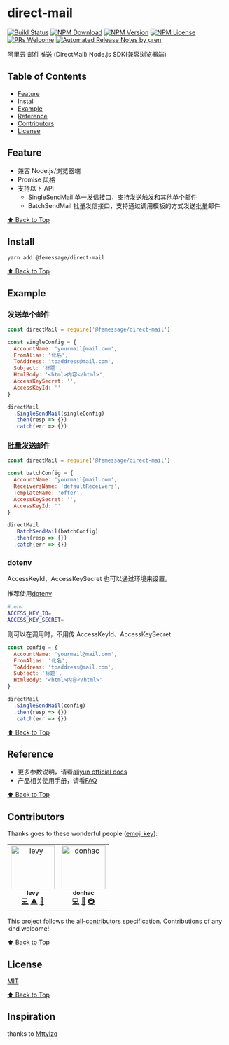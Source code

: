 # direct-mail

[![Build Status](https://travis-ci.com/FEMessage/direct-mail.svg?branch=master)](https://travis-ci.com/FEMessage/direct-mail)
[![NPM Download](https://img.shields.io/npm/dm/@femessage/direct-mail.svg)](https://www.npmjs.com/package/@femessage/direct-mail)
[![NPM Version](https://img.shields.io/npm/v/@femessage/direct-mail.svg)](https://www.npmjs.com/package/@femessage/direct-mail)
[![NPM License](https://img.shields.io/npm/l/@femessage/direct-mail.svg)](https://github.com/FEMessage/direct-mail/blob/master/LICENSE)
[![PRs Welcome](https://img.shields.io/badge/PRs-welcome-brightgreen.svg)](https://github.com/FEMessage/direct-mail/pulls)
[![Automated Release Notes by gren](https://img.shields.io/badge/%F0%9F%A4%96-release%20notes-00B2EE.svg)](https://github-tools.github.io/github-release-notes/)

阿里云 邮件推送 (DirectMail) Node.js SDK(兼容浏览器端)

## Table of Contents

* [Feature](#feature)
* [Install](#install)
* [Example](#example)
* [Reference](#reference)
* [Contributors](#contributors)
* [License](#license)

## Feature

* 兼容 Node.js/浏览器端
* Promise 风格
* 支持以下 API
  * SingleSendMail 单一发信接口，支持发送触发和其他单个邮件
  * BatchSendMail 批量发信接口，支持通过调用模板的方式发送批量邮件

[⬆ Back to Top](#table-of-contents)

## Install

```sh
yarn add @femessage/direct-mail
```

[⬆ Back to Top](#table-of-contents)

## Example

### 发送单个邮件

```js
const directMail = require('@femessage/direct-mail')

const singleConfig = {
  AccountName: 'yourmail@mail.com',
  FromAlias: '化名',
  ToAddress: 'toaddress@mail.com',
  Subject: '标题',
  HtmlBody: '<html>内容</html>',
  AccessKeySecret: '',
  AccessKeyId: ''
}

directMail
  .SingleSendMail(singleConfig)
  .then(resp => {})
  .catch(err => {})
```

### 批量发送邮件

```js
const directMail = require('@femessage/direct-mail')

const batchConfig = {
  AccountName: 'yourmail@mail.com',
  ReceiversName: 'defaultReceivers',
  TemplateName: 'offer',
  AccessKeySecret: '',
  AccessKeyId: ''
}

directMail
  .BatchSendMail(batchConfig)
  .then(resp => {})
  .catch(err => {})
```

### dotenv

AccessKeyId、AccessKeySecret 也可以通过环境来设置。

推荐使用[dotenv](https://www.npmjs.com/package/dotenv)

```sh
#.env
ACCESS_KEY_ID=
ACCESS_KEY_SECRET=
```

则可以在调用时，不用传 AccessKeyId、AccessKeySecret

```js
const config = {
  AccountName: 'yourmail@mail.com',
  FromAlias: '化名',
  ToAddress: 'toaddress@mail.com',
  Subject: '标题',
  HtmlBody: '<html>内容</html>'
}

directMail
  .SingleSendMail(config)
  .then(resp => {})
  .catch(err => {})
```

[⬆ Back to Top](#table-of-contents)

## Reference

* 更多参数说明，请看[aliyun official docs](https://help.aliyun.com/document_detail/29444.html?spm=a2c4g.11186623.6.597.22653016eJ4hhp)
* 产品相关使用手册，请看[FAQ](docs/faq.md)

[⬆ Back to Top](#table-of-contents)

## Contributors

Thanks goes to these wonderful people ([emoji key](https://allcontributors.org/docs/en/emoji-key)):

<!-- ALL-CONTRIBUTORS-LIST:START - Do not remove or modify this section -->

<!-- prettier-ignore -->
<table><tr><td align="center"><a href="https://github.com/levy9527/blog"><img src="https://avatars3.githubusercontent.com/u/9384365?v=4" width="100px;" alt="levy"/><br /><sub><b>levy</b></sub></a><br /><a href="https://github.com/FEMessage/direct-mail/commits?author=levy9527" title="Code">💻</a> <a href="https://github.com/FEMessage/direct-mail/commits?author=levy9527" title="Tests">⚠️</a> <a href="https://github.com/FEMessage/direct-mail/commits?author=levy9527" title="Documentation">📖</a></td><td align="center"><a href="https://github.com/donhac"><img src="https://avatars0.githubusercontent.com/u/9813324?v=4" width="100px;" alt="donhac"/><br /><sub><b>donhac</b></sub></a><br /><a href="https://github.com/FEMessage/direct-mail/commits?author=donhac" title="Code">💻</a> <a href="https://github.com/FEMessage/direct-mail/commits?author=donhac" title="Documentation">📖</a> <a href="#infra-donhac" title="Infrastructure (Hosting, Build-Tools, etc)">🚇</a></td></tr></table>

<!-- ALL-CONTRIBUTORS-LIST:END -->

This project follows the [all-contributors](https://github.com/all-contributors/all-contributors) specification. Contributions of any kind welcome!

[⬆ Back to Top](#table-of-contents)

## License

[MIT](./LICENSE)

[⬆ Back to Top](#table-of-contents)

## Inspiration

thanks to [Mttylzq](https://github.com/Mttylzq/ali-email)
